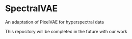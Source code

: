 # SpectralVAE
An adaptation of PixelVAE for hyperspectral data

This repository will be completed in the future with our work
